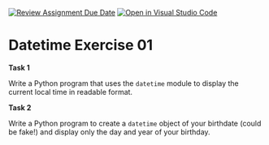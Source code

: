 [![Review Assignment Due Date](https://classroom.github.com/assets/deadline-readme-button-24ddc0f5d75046c5622901739e7c5dd533143b0c8e959d652212380cedb1ea36.svg)](https://classroom.github.com/a/Kvx2go32)
[![Open in Visual Studio Code](https://classroom.github.com/assets/open-in-vscode-718a45dd9cf7e7f842a935f5ebbe5719a5e09af4491e668f4dbf3b35d5cca122.svg)](https://classroom.github.com/online_ide?assignment_repo_id=11786788&assignment_repo_type=AssignmentRepo)
# Datetime Exercise 01

**Task 1**

Write a Python program that uses the `datetime` module to display the current local time in readable format.

**Task 2**

Write a Python program to create a `datetime` object of your birthdate (could be fake!) and display only the day and year of your birthday.
